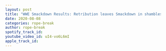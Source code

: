 ```yaml
---
layout: post
title: "WWE Smackdown Results: Retribution leaves Smackdown in shambles! Braun answers The Fiend's challenge"
date: 2020-08-08
categories: rope-break
author: rope-break
spotify_track_id: 
youtube_video_id: uI4-vo6L6mI
apple_track_id: 
---
```

